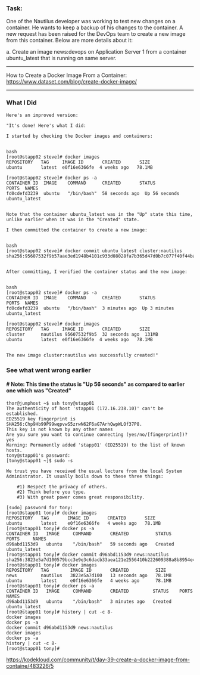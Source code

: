 ### Task:

One of the Nautilus developer was working to test new changes on a container. He wants to keep a backup of his changes to the container. A new request has been raised for the DevOps team to create a new image from this container. Below are more details about it:

a. Create an image news:devops on Application Server 1 from a container ubuntu_latest that is running on same server.

-----------------------------------------
How to Create a Docker Image From a Container: https://www.dataset.com/blog/create-docker-image/

---------------------------------------------


### What I Did

```
Here's an improved version:

"It's done! Here's what I did:

I started by checking the Docker images and containers:


bash
[root@stapp02 steve]# docker images
REPOSITORY   TAG     IMAGE ID       CREATED       SIZE
ubuntu       latest  e0f16e6366fe  4 weeks ago   78.1MB

[root@stapp02 steve]# docker ps -a
CONTAINER ID  IMAGE    COMMAND      CREATED       STATUS           PORTS  NAMES
fd0cdefd3239  ubuntu   "/bin/bash"  58 seconds ago  Up 56 seconds         ubuntu_latest


Note that the container ubuntu_latest was in the "Up" state this time, unlike earlier when it was in the "Created" state.

I then committed the container to create a new image:


bash
[root@stapp02 steve]# docker commit ubuntu_latest cluster:nautilus
sha256:95607532f9b57aae3ed1948b4101c933d08028fa7b365d47d0b7c077f40f44ba


After committing, I verified the container status and the new image:


bash
[root@stapp02 steve]# docker ps -a
CONTAINER ID  IMAGE    COMMAND      CREATED       STATUS           PORTS  NAMES
fd0cdefd3239  ubuntu   "/bin/bash"  3 minutes ago  Up 3 minutes         ubuntu_latest

[root@stapp02 steve]# docker images
REPOSITORY   TAG     IMAGE ID       CREATED       SIZE
cluster      nautilus 95607532f9b5  32 seconds ago  131MB
ubuntu       latest  e0f16e6366fe  4 weeks ago   78.1MB


The new image cluster:nautilus was successfully created!"
```
### See what went wrong earlier
#### # Note: This time the status is "Up 56 seconds" as compared to earlier one which was "Created"

```
thor@jumphost ~$ ssh tony@stapp01
The authenticity of host 'stapp01 (172.16.238.10)' can't be established.
ED25519 key fingerprint is SHA256:Chp9Hb99P99wqpvwS5zrwN62F6aG7ArhQwpWLOf37P8.
This key is not known by any other names
Are you sure you want to continue connecting (yes/no/[fingerprint])? yes
Warning: Permanently added 'stapp01' (ED25519) to the list of known hosts.
tony@stapp01's password: 
[tony@stapp01 ~]$ sudo -s

We trust you have received the usual lecture from the local System
Administrator. It usually boils down to these three things:

    #1) Respect the privacy of others.
    #2) Think before you type.
    #3) With great power comes great responsibility.

[sudo] password for tony: 
[root@stapp01 tony]# docker images
REPOSITORY   TAG       IMAGE ID       CREATED       SIZE
ubuntu       latest    e0f16e6366fe   4 weeks ago   78.1MB
[root@stapp01 tony]# docker ps -a
CONTAINER ID   IMAGE     COMMAND       CREATED          STATUS    PORTS     NAMES
d96abd1153d9   ubuntu    "/bin/bash"   59 seconds ago   Created             ubuntu_latest
[root@stapp01 tony]# docker commit d96abd1153d9 news:nautilus
sha256:3823e5a7d100579bcc3e9e3c6dacb33aea121e2556410b222609388a8b8954e4
[root@stapp01 tony]# docker images
REPOSITORY   TAG        IMAGE ID       CREATED          SIZE
news         nautilus   3823e5a7d100   13 seconds ago   78.1MB
ubuntu       latest     e0f16e6366fe   4 weeks ago      78.1MB
[root@stapp01 tony]# docker ps -a
CONTAINER ID   IMAGE     COMMAND       CREATED         STATUS    PORTS     NAMES
d96abd1153d9   ubuntu    "/bin/bash"   3 minutes ago   Created             ubuntu_latest
[root@stapp01 tony]# history | cut -c 8-
docker images
docker ps -a
docker commit d96abd1153d9 news:nautilus
docker images
docker ps -a
history | cut -c 8-
[root@stapp01 tony]#
```

https://kodekloud.com/community/t/day-39-create-a-docker-image-from-containe/483226/5

